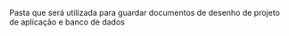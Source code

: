 Pasta que será utilizada para guardar documentos de desenho de projeto de aplicação e banco de dados
